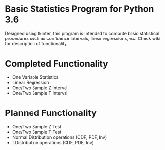 # Basic Statistics Program for Python 3.6
Designed using tkinter, this program is intended to compute basic statistical procedures such as confidence intervals, linear regressions, etc. Check wiki for description of functionality. 

# Completed Functionality
- One Variable Statistics
- Linear Regression
- One/Two Sample Z Interval
- One/Two Sample T Interval

# Planned Functionality
- One/Two Sample Z Test
- One/Two Sample T Test
- Normal Distribution operations (CDF, PDF, Inv)
- t Distribution operations (CDF, PDF, Inv)
